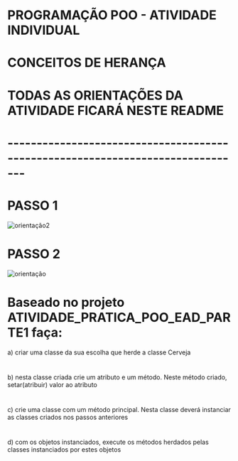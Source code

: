 # PROGRAMAÇÃO POO - ATIVIDADE INDIVIDUAL
# CONCEITOS DE HERANÇA
# TODAS AS ORIENTAÇÕES DA ATIVIDADE FICARÁ NESTE README
# -------------------------------------------------------------------------------



# PASSO 1

![orientação2](https://user-images.githubusercontent.com/57069179/67642006-c8183000-f8dd-11e9-90fa-9ec73eef1676.png)

# PASSO 2

![orientação](https://user-images.githubusercontent.com/57069179/67642118-f3e7e580-f8de-11e9-934a-6d8bb7e92a96.png)

# 
# Baseado no projeto ATIVIDADE_PRATICA_POO_EAD_PARTE1 faça:

a) criar uma classe da sua escolha que herde a classe Cerveja
# 
b) nesta classe criada crie um atributo e um método. Neste método criado, setar(atribuir) valor ao  atributo
# 
c) crie uma classe com um método principal. Nesta classe deverá instanciar as classes criados nos passos anteriores
# 
d) com os objetos instanciados, execute os métodos herdados pelas classes instanciados por estes objetos 

